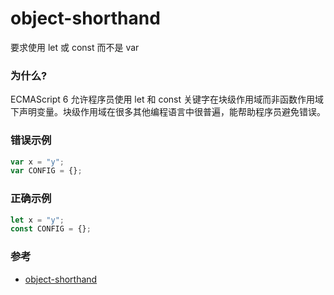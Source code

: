 # object-shorthand

要求使用 let 或 const 而不是 var

### 为什么?

ECMAScript 6 允许程序员使用 let 和 const 关键字在块级作用域而非函数作用域下声明变量。块级作用域在很多其他编程语言中很普遍，能帮助程序员避免错误。

### 错误示例

```js
var x = "y";
var CONFIG = {};
```

### 正确示例

```js
let x = "y";
const CONFIG = {};
```

### 参考

- [object-shorthand](https://eslint.org/docs/rules/object-shorthand)
